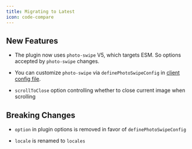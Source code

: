 ```yaml
---
title: Migrating to Latest
icon: code-compare
---
```


## New Features

- The plugin now uses `photo-swipe` V5, which targets ESM. So options accepted by `photo-swipe` changes.

- You can customize `photo-swipe` via `definePhotoSwipeConfig` in [client config file][client-config].

- `scrollToClose` option controlling whether to close current image when scrolling

## Breaking Changes

- `option` in plugin options is removed in favor of `definePhotoSwipeConfig`

- `locale` is renamed to `locales`

[client-config]: https://vuejs.press/guide/configuration.html#client-config-file

